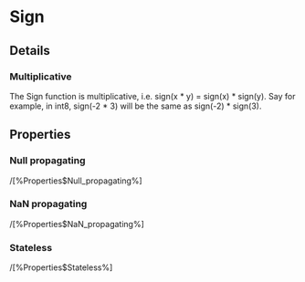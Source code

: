 # Sign

## Details

### Multiplicative

The Sign function is multiplicative, i.e. sign(x * y) = sign(x) * sign(y). Say for example, in int8, 
sign(-2 * 3) will be the same as sign(-2) * sign(3).

## Properties

### Null propagating

/[%Properties$Null_propagating%]

### NaN propagating

/[%Properties$NaN_propagating%]

### Stateless

/[%Properties$Stateless%]
